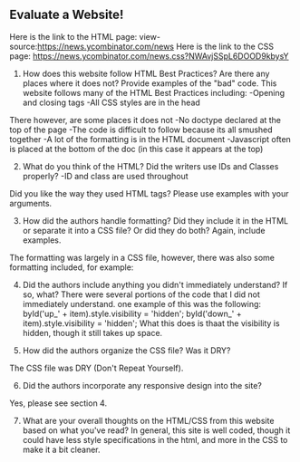## Evaluate a Website! 

Here is the link to the HTML page: view-source:https://news.ycombinator.com/news
Here is the link to the CSS page: https://news.ycombinator.com/news.css?NWAvjSSpL6DOOD9kbysY
 
1) How does this website follow HTML Best Practices? Are there any places where 
it does not?  Provide examples of the "bad" code.
This website follows many of the HTML Best Practices including:
-Opening and closing tags
-All CSS styles are in the head

There however, are some places it does not
-No doctype declared at the top of the page
-The code is difficult to follow because its all smushed together
-A lot of the formatting is in the HTML document
-Javascript often is placed at the bottom of the doc (in this case it appears at the top)

 
2) What do you think of the HTML? Did the writers use IDs and Classes properly?
-ID and class are used throughout

Did you like the way they used HTML tags?  Please use examples with your arguments.


 
3) How did the authors handle formatting? Did they include it in the HTML or 
separate it into a CSS file? Or did they do both?  Again, include examples.

The formatting was largely in a CSS file, however, there was also some formatting included, for example: 
<td style="text-align:right;padding-right:4px;"><span class="pagetop">
 
4) Did the authors include anything you didn't immediately understand? 
If so, what?
There were several portions of the code that I did not immediately understand.  one example of this was the following:
  byId('up_'   + item).style.visibility = 'hidden';
  byId('down_' + item).style.visibility = 'hidden';
What this does is thaat
the visibility is hidden, though it still takes up space. 
 
5) How did the authors organize the CSS file? Was it DRY?

The CSS file was DRY (Don't Repeat Yourself).
 
6) Did the authors incorporate any responsive design into the site?

Yes, please see section 4.
 
7) What are your overall thoughts on the HTML/CSS from this website based on 
what you've read?
In general, this site is well coded, though it could have less style specifications in the html, and more in the CSS to make it a bit cleaner.

